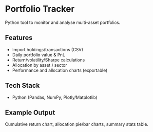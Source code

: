 # Portfolio Tracker
Python tool to monitor and analyse multi-asset portfolios.

## Features
- Import holdings/transactions (CSV)
- Daily portfolio value & PnL
- Return/volatility/Sharpe calculations
- Allocation by asset / sector
- Performance and allocation charts (exportable)

## Tech Stack
- Python (Pandas, NumPy, Plotly/Matplotlib)

## Example Output
Cumulative return chart, allocation pie/bar charts, summary stats table.
